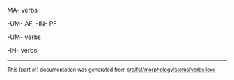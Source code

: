 
MA- verbs

-UM- AF, -IN- PF

-UM- verbs

-IN- verbs

* * *

<small>This (part of) documentation was generated from [src/fst/morphology/stems/verbs.lexc](https://github.com/giellalt/lang-tgl/blob/main/src/fst/morphology/stems/verbs.lexc)</small>
